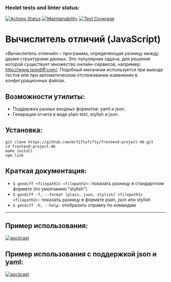 ### Hexlet tests and linter status:

[![Actions Status](https://github.com/MrFiftyFifty/frontend-project-46/actions/workflows/hexlet-check.yml/badge.svg)](https://github.com/MrFiftyFifty/frontend-project-46/actions)
[![Maintainability](https://api.codeclimate.com/v1/badges/d26c3991f89e5b5025c2/maintainability)](https://codeclimate.com/github/MrFiftyFifty/frontend-project-46/maintainability)
[![Test Coverage](https://api.codeclimate.com/v1/badges/d26c3991f89e5b5025c2/test_coverage)](https://codeclimate.com/github/MrFiftyFifty/frontend-project-46/test_coverage)

# Вычислитель отличий (JavaScript)

«Вычислитель отличий» – программа, определяющая разницу между двумя структурами данных. Это популярная задача, для решения которой существует множество онлайн-сервисов, например: http://www.jsondiff.com/. Подобный механизм используется при выводе тестов или при автоматическом отслеживании изменении в конфигурационных файлах.

## Возможности утилиты:

- Поддержка разных входных форматов: yaml и json.
- Генерация отчета в виде plain text, stylish и json.

## Установка:

```
git clone https://github.com/mrfiftyfifty/frontend-project-46.git
cd frontend-project-46
make install
npm link
```

## Краткая документация:

- `$ gendiff <filepath1> <filepath2>:` показать разницу в стандартном формате (по умолчанию "stylish")
- `$ gendiff -f, --format [plain, json, stylish] <filepath1> <filepath2>:` показать разницу в формате plain, json или stylish
- `$ gendiff -h, --help:` отобразить справку по командам

---

## Пример использования:

[![asciicast](https://asciinema.org/a/lZZeTozPrUFlnXMzB1BOph5NU.svg)](https://asciinema.org/a/lZZeTozPrUFlnXMzB1BOph5NU)

## Пример использования с поддержкой json и yaml:

[![asciicast](https://asciinema.org/a/634714.svg)](https://asciinema.org/a/634714)
